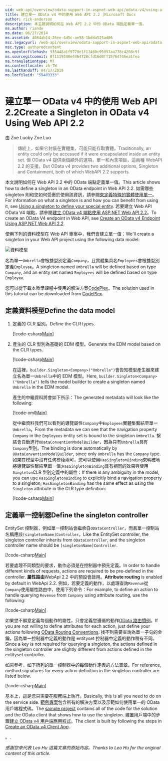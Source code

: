 ```yaml
---
uid: web-api/overview/odata-support-in-aspnet-web-api/odata-v4/using-a-singleton-in-an-odata-endpoint-in-web-api-22
title: 建立單一 OData v4 中的使用 Web API 2.2 |Microsoft Docs
author: rick-anderson
description: 本主題說明如何在 Web API 2.2 中的 OData 端點定義單一值。
ms.author: riande
ms.date: 06/27/2014
ms.assetid: 4064ab14-26ee-4d5c-ae58-1bdda525ad06
msc.legacyurl: /web-api/overview/odata-support-in-aspnet-web-api/odata-v4/using-a-singleton-in-an-odata-endpoint-in-web-api-22
msc.type: authoredcontent
ms.openlocfilehash: 935448a1f9770e1f11460c95997aa778c4208c9f
ms.sourcegitcommit: 0f1119340e4464720cfd16d0ff15764746ea1fea
ms.translationtype: MT
ms.contentlocale: zh-TW
ms.lasthandoff: 04/17/2019
ms.locfileid: "59403333"
---
```

# <a name="create-a-singleton-in-odata-v4-using-web-api-22"></a><span data-ttu-id="9dc12-103">建立單一 OData v4 中的使用 Web API 2.2</span><span class="sxs-lookup"><span data-stu-id="9dc12-103">Create a Singleton in OData v4 Using Web API 2.2</span></span>

<span data-ttu-id="9dc12-104">由 Zoe Luo</span><span class="sxs-lookup"><span data-stu-id="9dc12-104">by Zoe Luo</span></span>

> <span data-ttu-id="9dc12-105">傳統上，如果它封裝在實體集，可能只能存取實體。</span><span class="sxs-lookup"><span data-stu-id="9dc12-105">Traditionally, an entity could only be accessed if it were encapsulated inside an entity set.</span></span> <span data-ttu-id="9dc12-106">但 OData v4 提供兩個額外的選項，單一和內含項目，這兩種 WebAPI 2.2 的支援。</span><span class="sxs-lookup"><span data-stu-id="9dc12-106">But OData v4 provides two additional options, Singleton and Containment, both of which WebAPI 2.2 supports.</span></span>


<span data-ttu-id="9dc12-107">本文說明如何在 Web API 2.2 中的 OData 端點定義單一值。</span><span class="sxs-lookup"><span data-stu-id="9dc12-107">This article shows how to define a singleton in an OData endpoint in Web API 2.2.</span></span> <span data-ttu-id="9dc12-108">如需哪些 singleton 則和您如何受惠於使用該資訊，請參閱[來定義特殊的實體使用單一](https://blogs.msdn.com/b/odatateam/archive/2014/03/05/use-singleton-to-define-your-special-entity.aspx)。</span><span class="sxs-lookup"><span data-stu-id="9dc12-108">For information on what a singleton is and how you can benefit from using it, see [Using a singleton to define your special entity](https://blogs.msdn.com/b/odatateam/archive/2014/03/05/use-singleton-to-define-your-special-entity.aspx).</span></span> <span data-ttu-id="9dc12-109">若要建立 Web API OData V4 端點，請參閱[建立 OData v4 端點使用 ASP.NET Web API 2.2](create-an-odata-v4-endpoint.md)。</span><span class="sxs-lookup"><span data-stu-id="9dc12-109">To create an OData V4 endpoint in Web API, see [Create an OData v4 Endpoint Using ASP.NET Web API 2.2](create-an-odata-v4-endpoint.md).</span></span> 

<span data-ttu-id="9dc12-110">使用下列的資料模型在 Web API 專案中，我們會建立單一值：</span><span class="sxs-lookup"><span data-stu-id="9dc12-110">We'll create a singleton in your Web API project using the following data model:</span></span>

![資料模型](using-a-singleton-in-an-odata-endpoint-in-web-api-22/_static/image1.png)

<span data-ttu-id="9dc12-112">名為單一`Umbrella`會根據型別定義`Company`，且實體集具名`Employees`會根據型別定義`Employee`。</span><span class="sxs-lookup"><span data-stu-id="9dc12-112">A singleton named `Umbrella` will be defined based on type `Company`, and an entity set named `Employees` will be defined based on type `Employee`.</span></span>

<span data-ttu-id="9dc12-113">您可以從下載本教學課程中使用的解決方案[CodePlex](http://aspnet.codeplex.com/sourcecontrol/latest#Samples/WebApi/OData/v4/ODataSingletonSample/)。</span><span class="sxs-lookup"><span data-stu-id="9dc12-113">The solution used in this tutorial can be downloaded from [CodePlex](http://aspnet.codeplex.com/sourcecontrol/latest#Samples/WebApi/OData/v4/ODataSingletonSample/).</span></span>

## <a name="define-the-data-model"></a><span data-ttu-id="9dc12-114">定義資料模型</span><span class="sxs-lookup"><span data-stu-id="9dc12-114">Define the data model</span></span>

1. <span data-ttu-id="9dc12-115">定義的 CLR 型別。</span><span class="sxs-lookup"><span data-stu-id="9dc12-115">Define the CLR types.</span></span>

    [!code-csharp[Main](using-a-singleton-in-an-odata-endpoint-in-web-api-22/samples/sample1.cs)]
2. <span data-ttu-id="9dc12-116">產生的 CLR 型別為基礎的 EDM 模型。</span><span class="sxs-lookup"><span data-stu-id="9dc12-116">Generate the EDM model based on the CLR types.</span></span>

    [!code-csharp[Main](using-a-singleton-in-an-odata-endpoint-in-web-api-22/samples/sample2.cs)]

    <span data-ttu-id="9dc12-117">在這裡，`builder.Singleton<Company>("Umbrella")`會告知模型產生器來建立名為單一`Umbrella`中的 EDM 模型。</span><span class="sxs-lookup"><span data-stu-id="9dc12-117">Here, `builder.Singleton<Company>("Umbrella")` tells the model builder to create a singleton named `Umbrella` in the EDM model.</span></span>

    <span data-ttu-id="9dc12-118">產生的中繼資料將會如下所示：</span><span class="sxs-lookup"><span data-stu-id="9dc12-118">The generated metadata will look like the following:</span></span>

    [!code-xml[Main](using-a-singleton-in-an-odata-endpoint-in-web-api-22/samples/sample3.xml)]

    <span data-ttu-id="9dc12-119">從中繼資料我們可以看到的導覽屬性`Company`中`Employees`實體集繫結至單一`Umbrella`。</span><span class="sxs-lookup"><span data-stu-id="9dc12-119">From the metadata we can see that the navigation property `Company` in the `Employees` entity set is bound to the singleton `Umbrella`.</span></span> <span data-ttu-id="9dc12-120">繫結會自動進行`ODataConventionModelBuilder`，因為只有`Umbrella`具有`Company`型別。</span><span class="sxs-lookup"><span data-stu-id="9dc12-120">The binding is done automatically by `ODataConventionModelBuilder`, since only `Umbrella` has the `Company` type.</span></span> <span data-ttu-id="9dc12-121">如果在模型中沒有任何模稜兩可，您可以使用`HasSingletonBinding`來明確地將導覽屬性繫結至單一值;`HasSingletonBinding`具有相同的效果與使用`Singleton`CLR 型別定義中的屬性：</span><span class="sxs-lookup"><span data-stu-id="9dc12-121">If there is any ambiguity in the model, you can use `HasSingletonBinding` to explicitly bind a navigation property to a singleton; `HasSingletonBinding` has the same effect as using the `Singleton` attribute in the CLR type definition:</span></span>

    [!code-csharp[Main](using-a-singleton-in-an-odata-endpoint-in-web-api-22/samples/sample4.cs)]

## <a name="define-the-singleton-controller"></a><span data-ttu-id="9dc12-122">定義單一控制器</span><span class="sxs-lookup"><span data-stu-id="9dc12-122">Define the singleton controller</span></span>

<span data-ttu-id="9dc12-123">EntitySet 控制器，例如單一控制站會繼承自`ODataController`，而且單一控制站名稱應該`[singletonName]Controller`。</span><span class="sxs-lookup"><span data-stu-id="9dc12-123">Like the EntitySet controller, the singleton controller inherits from `ODataController`, and the singleton controller name should be `[singletonName]Controller`.</span></span>

[!code-csharp[Main](using-a-singleton-in-an-odata-endpoint-in-web-api-22/samples/sample5.cs)]

<span data-ttu-id="9dc12-124">若要處理不同類型的要求，動作必須是在控制器中預先定義。</span><span class="sxs-lookup"><span data-stu-id="9dc12-124">In order to handle different kinds of requests, actions are required to be pre-defined in the controller.</span></span> <span data-ttu-id="9dc12-125">**屬性路由**WebApi 2.2 中的預設會啟用。</span><span class="sxs-lookup"><span data-stu-id="9dc12-125">**Attribute routing** is enabled by default in WebApi 2.2.</span></span> <span data-ttu-id="9dc12-126">例如，若要定義的動作，以處理查詢`Revenue`從`Company`使用屬性路由中，使用下列命令：</span><span class="sxs-lookup"><span data-stu-id="9dc12-126">For example, to define an action to handle querying `Revenue` from `Company` using attribute routing, use the following:</span></span>

[!code-csharp[Main](using-a-singleton-in-an-odata-endpoint-in-web-api-22/samples/sample6.cs)]

<span data-ttu-id="9dc12-127">如果您不願意定義每個動作的屬性，只會定義您遵循的動作[OData 路由慣例](../odata-routing-conventions.md)。</span><span class="sxs-lookup"><span data-stu-id="9dc12-127">If you are not willing to define attributes for each action, just define your actions following [OData Routing Conventions](../odata-routing-conventions.md).</span></span> <span data-ttu-id="9dc12-128">找不到需要查詢為單一子句的金鑰，因為單一控制器中定義的動作是 entityset 控制器中定義的動作稍有不同。</span><span class="sxs-lookup"><span data-stu-id="9dc12-128">Since a key is not required for querying a singleton, the actions defined in the singleton controller are slightly different from actions defined in the entityset controller.</span></span>

<span data-ttu-id="9dc12-129">如需參考，如下所列的單一控制器中的每個動作定義的方法簽章。</span><span class="sxs-lookup"><span data-stu-id="9dc12-129">For reference, method signatures for every action definition in the singleton controller are listed below.</span></span>

[!code-csharp[Main](using-a-singleton-in-an-odata-endpoint-in-web-api-22/samples/sample7.cs)]

<span data-ttu-id="9dc12-130">基本上，這是您只需要在服務端上執行。</span><span class="sxs-lookup"><span data-stu-id="9dc12-130">Basically, this is all you need to do on the service side.</span></span> <span data-ttu-id="9dc12-131">[範例專案](http://aspnet.codeplex.com/sourcecontrol/latest#Samples/WebApi/OData/v4/ODataSingletonSample/)包含所有的解決方案以及示範如何使用單一的 OData 用戶端程式碼。</span><span class="sxs-lookup"><span data-stu-id="9dc12-131">The [sample project](http://aspnet.codeplex.com/sourcecontrol/latest#Samples/WebApi/OData/v4/ODataSingletonSample/) contains all of the code for the solution and the OData client that shows how to use the singleton.</span></span> <span data-ttu-id="9dc12-132">建置用戶端中的步驟[建立 OData v4 用戶端應用程式](create-an-odata-v4-client-app.md)。</span><span class="sxs-lookup"><span data-stu-id="9dc12-132">The client is built by following the steps in [Create an OData v4 Client App](create-an-odata-v4-client-app.md).</span></span>

<span data-ttu-id="9dc12-133">。</span><span class="sxs-lookup"><span data-stu-id="9dc12-133">.</span></span> 

<span data-ttu-id="9dc12-134">*感謝您來代表 Leo Hu 這篇文章的原始內容。*</span><span class="sxs-lookup"><span data-stu-id="9dc12-134">*Thanks to Leo Hu for the original content of this article.*</span></span>
